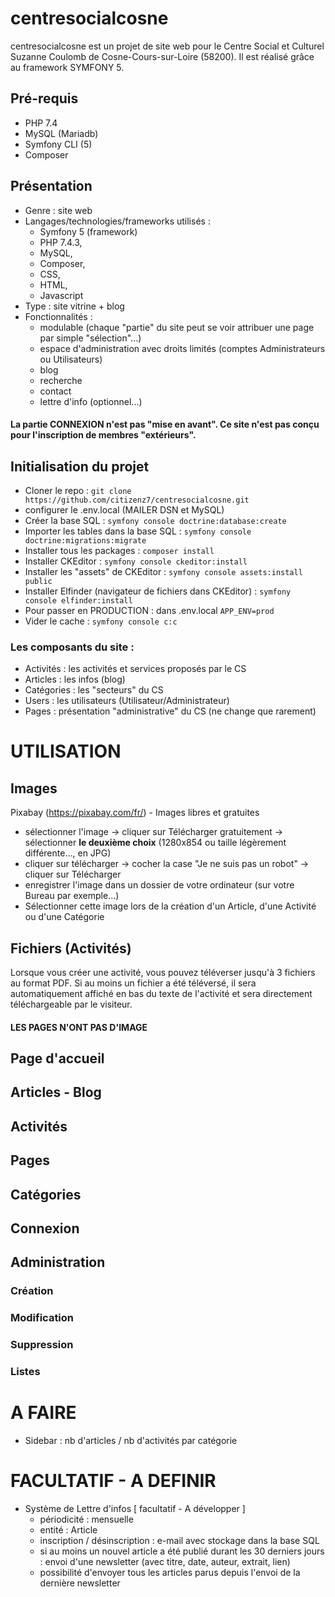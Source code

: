 # centresocialcosne
centresocialcosne est un projet de site web pour le Centre Social et Culturel Suzanne Coulomb de Cosne-Cours-sur-Loire (58200).
Il est réalisé grâce au framework SYMFONY 5.

## Pré-requis
* PHP 7.4
* MySQL (Mariadb)
* Symfony CLI (5)
* Composer

## Présentation
* Genre : site web
* Langages/technologies/frameworks utilisés : 
    * Symfony 5 (framework)
    * PHP 7.4.3, 
    * MySQL, 
    * Composer, 
    * CSS, 
    * HTML, 
    * Javascript
* Type : site vitrine + blog
* Fonctionnalités : 
    * modulable (chaque "partie" du site peut se voir attribuer une page par simple "sélection"...)
    * espace d'administration avec droits limités (comptes Administrateurs ou Utilisateurs)
    * blog
    * recherche
    * contact
    * lettre d'info (optionnel...)
#### La partie CONNEXION n'est pas "mise en avant". Ce site n'est pas conçu pour l'inscription de membres "extérieurs".

## Initialisation du projet
* Cloner le repo : `git clone https://github.com/citizenz7/centresocialcosne.git`
* configurer le .env.local (MAILER DSN et MySQL)
* Créer la base SQL : `symfony console doctrine:database:create`
* Importer les tables dans la base SQL : `symfony console doctrine:migrations:migrate`
* Installer tous les packages : `composer install`
* Installer CKEditor : `symfony console ckeditor:install`
* Installer les "assets" de CKEditor : `symfony console assets:install public`
* Installer Elfinder (navigateur de fichiers dans CKEditor) : `symfony console elfinder:install`
* Pour passer en PRODUCTION : dans .env.local `APP_ENV=prod`
* Vider le cache : `symfony console c:c`

### Les composants du site :
* Activités : les activités et services proposés par le CS
* Articles : les infos (blog)
* Catégories : les "secteurs" du CS
* Users : les utilisateurs (Utilisateur/Administrateur)
* Pages : présentation "administrative" du CS (ne change que rarement)

# UTILISATION
## Images
Pixabay (https://pixabay.com/fr/) - Images libres et gratuites
* sélectionner l'image -> cliquer sur Télécharger gratuitement -> sélectionner **le deuxième choix** (1280x854 ou taille légèrement différente..., en JPG)
* cliquer sur télécharger -> cocher la case "Je ne suis pas un robot" -> cliquer sur Télécharger
* enregistrer l'image dans un dossier de votre ordinateur (sur votre Bureau par exemple...)
* Sélectionner cette image lors de la création d'un Article, d'une Activité ou d'une Catégorie
## Fichiers (Activités)
Lorsque vous créer une activité, vous pouvez téléverser jusqu'à 3 fichiers au format PDF. Si au moins un fichier a été téléversé, il sera automatiquement affiché en bas du texte de l'activité et sera directement téléchargeable par le visiteur.
#### LES PAGES N'ONT PAS D'IMAGE

## Page d'accueil

## Articles - Blog

## Activités

## Pages

## Catégories

## Connexion

## Administration
### Création

### Modification

### Suppression

### Listes


# A FAIRE

* Sidebar : nb d'articles / nb d'activités par catégorie

# FACULTATIF - A DEFINIR

* Système de Lettre d'infos [ facultatif - A développer ]
    * périodicité : mensuelle
    * entité : Article
    * inscription / désinscription : e-mail avec stockage dans la base SQL
    * si au moins un nouvel article a été publié durant les 30 derniers jours : envoi d'une newsletter (avec titre, date, auteur, extrait, lien)
    * possibilité d'envoyer tous les articles parus depuis l'envoi de la dernière newsletter